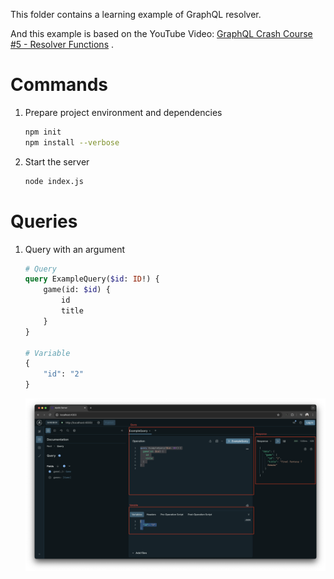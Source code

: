 This folder contains a learning example of GraphQL resolver.

And this example is based on the YouTube Video: [GraphQL Crash Course #5 - Resolver Functions](https://www.youtube.com/watch?v=mjqfYgFyziU) .


# Commands

1. Prepare project environment and dependencies

    ```bash
    npm init
    npm install --verbose
    ```

2. Start the server

    ```bash
    node index.js
    ```

# Queries
 
1. Query with an argument

    ``` GraphQL
    # Query
    query ExampleQuery($id: ID!) {
        game(id: $id) {
            id
            title
        }
    }

    # Variable
    {
        "id": "2"
    }
    ```

    ![a GraphQL query example](./screenshots/Screenshot_2024-11-21_at_15.23.24.png)